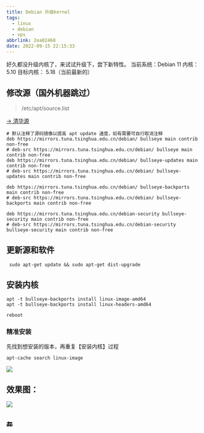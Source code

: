```yaml
---
title: Debian 升级kernel
tags:
  - linux
  - debian
  - vps
abbrlink: 2ea02468
date: 2022-09-15 22:15:33
---
```



好久都没升级内核了，来试试升级下，尝下新特性。
当前系统：Debian 11 
内核： 5.10
目标内核： 5.18（当前最新的）
<!-- more -->

## 修改源（国外机器跳过）

> /etc/apt/source.list

[→ 清华源](https://mirrors.tuna.tsinghua.edu.cn/help/debian/)

```
# 默认注释了源码镜像以提高 apt update 速度，如有需要可自行取消注释
deb https://mirrors.tuna.tsinghua.edu.cn/debian/ bullseye main contrib non-free
# deb-src https://mirrors.tuna.tsinghua.edu.cn/debian/ bullseye main contrib non-free
deb https://mirrors.tuna.tsinghua.edu.cn/debian/ bullseye-updates main contrib non-free
# deb-src https://mirrors.tuna.tsinghua.edu.cn/debian/ bullseye-updates main contrib non-free
 
deb https://mirrors.tuna.tsinghua.edu.cn/debian/ bullseye-backports main contrib non-free
# deb-src https://mirrors.tuna.tsinghua.edu.cn/debian/ bullseye-backports main contrib non-free
 
deb https://mirrors.tuna.tsinghua.edu.cn/debian-security bullseye-security main contrib non-free
# deb-src https://mirrors.tuna.tsinghua.edu.cn/debian-security bullseye-security main contrib non-free

```

## 更新源和软件

```
 sudo apt-get update && sudo apt-get dist-upgrade
```


## 安装内核

```
apt -t bullseye-backports install linux-image-amd64
apt -t bullseye-backports install linux-headers-amd64

reboot
```

### 精准安装
先找到想安装的版本，再重复【安装内核】过程
```
apt-cache search linux-image 
```
![](https://github.com/crab21/Images/tree/master/2022/clipboard_20220916_012249.png)


## 效果图：

![](https://github.com/crab21/Images/tree/master/2022/clipboard_20220916_012132.png)


## 🔚